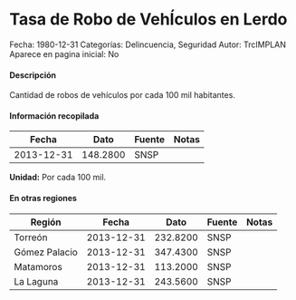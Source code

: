 Tasa de Robo de VehÍculos en Lerdo
=====

Fecha: 1980-12-31
Categorías: Delincuencia, Seguridad
Autor: TrcIMPLAN
Aparece en pagina inicial: No

#### Descripción

Cantidad de robos de vehículos por cada 100 mil habitantes.

#### Información recopilada

<table class="table table-hover table-bordered matriz">
<thead>
<tr>
<th>Fecha</th>
<th>Dato</th>
<th>Fuente</th>
<th>Notas</th>
</tr>
</thead>
<tbody>
<tr>
<td>2013-12-31</td>
<td class="derecha">148.2800</td>
<td>SNSP</td>
<td></td>
</tr>
</tbody>
</table>

<b>Unidad:</b> Por cada 100 mil.




#### En otras regiones

<table class="table table-hover table-bordered matriz">
<thead>
<tr>
<th>Región</th>
<th>Fecha</th>
<th>Dato</th>
<th>Fuente</th>
<th>Notas</th>
</tr>
</thead>
<tbody>
<tr>
<td>Torreón</td>
<td>2013-12-31</td>
<td class="derecha">232.8200</td>
<td>SNSP</td>
<td></td>
</tr>
<tr>
<td>Gómez Palacio</td>
<td>2013-12-31</td>
<td class="derecha">347.4300</td>
<td>SNSP</td>
<td></td>
</tr>
<tr>
<td>Matamoros</td>
<td>2013-12-31</td>
<td class="derecha">113.2000</td>
<td>SNSP</td>
<td></td>
</tr>
<tr>
<td>La Laguna</td>
<td>2013-12-31</td>
<td class="derecha">243.5600</td>
<td>SNSP</td>
<td></td>
</tr>
</tbody>
</table>

